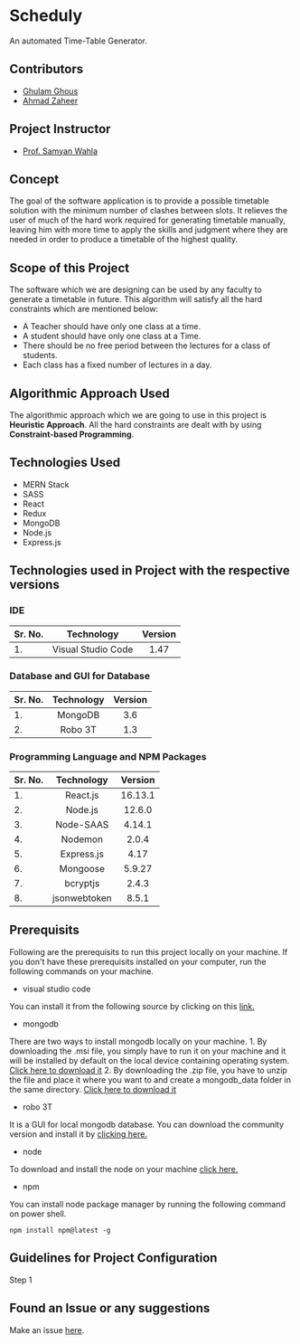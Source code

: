 # Scheduly

An automated Time-Table Generator.

## Contributors

- [Ghulam Ghous](https://github.com/ghulamghousdev)
- [Ahmad Zaheer](https://github.com/ahmadzaheer-dev)

## Project Instructor

- [Prof. Samyan Wahla](https://github.com/samyanuet)

## Concept

The goal of the software application is to provide a possible timetable solution with the
minimum number of clashes between slots. It relieves the user of much of the hard work
required for generating timetable manually, leaving him with more time to apply the
skills and judgment where they are needed in order to produce a timetable of the highest
quality.

## Scope of this Project

The software which we are designing can be used by any faculty to generate a timetable in
future. This algorithm will satisfy all the hard constraints which are mentioned below:

- A Teacher should have only one class at a time.
- A student should have only one class at a Time.
- There should be no free period between the lectures for a class of students.
- Each class has a fixed number of lectures in a day.

## Algorithmic Approach Used

The algorithmic approach which we are going to use in this project is **Heuristic Approach**.
All the hard constraints are dealt with by using **Constraint-based Programming**.

## Technologies Used

- MERN Stack
- SASS
- React
- Redux
- MongoDB
- Node.js
- Express.js
## Technologies used in Project with the respective versions

### IDE

| Sr. No. |     Technology     | Version |
| :------ | :----------------: | :-----: |
| 1.      | Visual Studio Code |  1.47   |

### Database and GUI for Database

| Sr. No. | Technology | Version |
| :------ | :--------: | :-----: |
| 1.      |  MongoDB   |   3.6   |
| 2.      |  Robo 3T   |   1.3   |

### Programming Language and NPM Packages

| Sr. No. |  Technology  | Version |
| :------ | :----------: | :-----: |
| 1.      |   React.js   | 16.13.1 |
| 2.      |   Node.js    | 12.6.0  |
| 3.      |  Node-SAAS   | 4.14.1  |
| 4.      |   Nodemon    |  2.0.4  |
| 5.      |  Express.js  |  4.17   |
| 6.      |   Mongoose   | 5.9.27  |
| 7.      |   bcryptjs   |  2.4.3  |
| 8.      | jsonwebtoken |  8.5.1  |

## Prerequisits

Following are the prerequisits to run this project locally on your machine. If you don't have these 
prerequisits installed on your computer, run the following commands on your machine.

- visual studio code

You can install it from the following source by clicking on this [link.](https://code.visualstudio.com/download)

- mongodb

There are two ways to install mongodb locally on your machine.
    1. By downloading the .msi file, you simply have to run it on your machine and it will be installed
    by default on the local device containing operating system. [Click here to download it](https://fastdl.mongodb.org/windows/mongodb-windows-x86_64-4.4.0-signed.msi)
    2. By downloading the .zip file, you have to unzip the file and place it where you want to and create
    a mongodb_data folder in the same directory. [Click here to download it](https://fastdl.mongodb.org/windows/mongodb-windows-x86_64-4.4.0.zip)

- robo 3T

It is a GUI for local mongodb database. You can download the community version and install it by 
[clicking here.](https://robomongo.org/download)

- node 

To download and install the node on your machine [click here.](https://nodejs.org/en/download/)

- npm

You can install node package manager by running the following command on power shell. 
```
npm install npm@latest -g
```

## Guidelines for Project Configuration

Step 1


## Found an Issue or any suggestions

Make an issue [here](https://github.com/ghulamghousdev/CS311S20PID32/issues/new).
